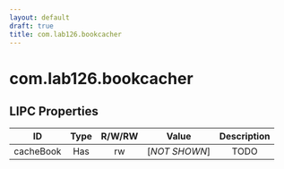 ```yaml
---
layout: default
draft: true
title: com.lab126.bookcacher
---
```


# com.lab126.bookcacher

## LIPC Properties

| ID        | Type | R/W/RW | Value         | Description |
|:---------:|:----:|:------:|:-------------:|:-----------:|
| cacheBook | Has  | rw     | [*NOT SHOWN*] | TODO        |